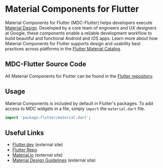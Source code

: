 # Material Components for Flutter

Material Components for Flutter (MDC-Flutter) helps developers execute [Material Design](https://www.material.io). Developed by a core team of engineers and UX designers at Google, these components enable a reliable development workflow to build beautiful and functional Android and iOS apps. Learn more about how Material Components for Flutter supports design and usability best practices across platforms in the [Flutter Material Catalog](https://flutter.dev/docs/development/ui/widgets/material).

## MDC-Flutter Source Code

All Material Components for Flutter can be found in the [Flutter repository](https://github.com/flutter/flutter/tree/master/packages/flutter/lib/src/material).

## Usage

Material Components is included by default in Flutter's packages. To add access to MDC widgets in a file, simply `import` the `material.dart` file.

``` dart
import 'package:flutter/material.dart';
```

## Useful Links

- [Flutter.dev](https://flutter.dev) (external site)
- [Flutter Repo](https://github.com/flutter/flutter)
- [Material.io](https://www.material.io) (external site)
- [Material Design Guidelines](https://material.io/guidelines) (external site)
